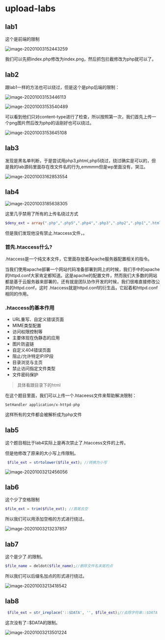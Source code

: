 # upload-labs

## lab1

这个是前端的限制

![image-20201003152443259](upload-labs.assets/image-20201003152443259.png)

我们可以先把index.php修改为index.png，然后抓包拦截修改为php就可以了。



## lab2

跟lab1一样的方法也可以绕过，但是这个是php后端的限制：

![image-20201003153446113](upload-labs.assets/image-20201003153446113.png)

![image-20201003153540489](upload-labs.assets/image-20201003153540489.png)

可以看到他们只对content-type进行了检查，所以按照第一次，我们首先上传一个png图片然后改为php的话刚好也可以绕过。

![image-20201003153645108](upload-labs.assets/image-20201003153645108.png)

## lab3

发现是黑名单判断，于是尝试用php3,phtml,php5绕过，绕过确实是可以的，但是我的lab源码里面存在改文件名的行为,emmmm但是wp里面没有，哭泣。

![image-20201003162853554](upload-labs.assets/image-20201003162853554.png)

## lab4

![image-20201003185638305](upload-labs.assets/image-20201003185638305.png)

这里几乎禁用了所有的上传名绕过方式

~~~php
$deny_ext = array(".php",".php5",".php4",".php3",".php2",".php1",".html",".htm",".phtml",".pht",".pHp",".pHp5",".pHp4",".pHp3",".pHp2",".pHp1",".Html",".Htm",".pHtml",".jsp",".jspa",".jspx",".jsw",".jsv",".jspf",".jtml",".jSp",".jSpx",".jSpa",".jSw",".jSv",".jSpf",".jHtml",".asp",".aspx",".asa",".asax",".ascx",".ashx",".asmx",".cer",".aSp",".aSpx",".aSa",".aSax",".aScx",".aShx",".aSmx",".cEr",".sWf",".swf",".ini");
~~~

但是我们发现他没有禁止.htaccess文件，。

### 首先.htaccess什么?

.htaccess是一个纯文本文件，它里面存放着Apache服务器配置相关的指令。

当我们使用apache部署一个网站代码准备部署到网上的时候，我们手中的apache的httpd.conf大家肯定都知道。这是apache的配置文件，然而我们大多数的网站都是基于云服务器来部署的，还有就是团队协作开发的时候，我们很难直接修改公共的httpd.conf，这时 .htaccess就是httpd.conf的衍生品，它起着和httpd.conf相同的作用。

### .htaccess的基本作用

- URL重写、自定义错误页面
- MIME类型配置
- 访问权限控制等
- 主要体现在伪静态的应用
- 图片防盗链
- 自定义404错误页面
- 阻止/允许特定IP/IP段
- 目录浏览与主页
- 禁止访问指定文件类型
- 文件密码保护

> 具体看跟目录下的html

在这个题目里面，我们可以上传一个.htaceess文件来帮助解决限制：

```
SetHandler application/x-httpd-php
```

这样所有的文件都会被解析成为php文件



## lab5

这个题目相比于lab4实际上是再次禁止了.htaccess文件的上传。

但是他修改了原来的大小写上传限制。

~~~php
 $file_ext = strtolower($file_ext); //转换为小写
~~~

![image-20201003212456056](upload-labs.assets/image-20201003212456056.png)

## lab6

这个少了空格限制

~~~php
$file_ext = trim($file_ext); //首尾去空
~~~

所以我们可以用添加空格的方式进行绕过。

![image-20201003213237857](upload-labs.assets/image-20201003213237857.png)

## lab7

这个是少了.的限制。

~~~php
$file_name = deldot($file_name);//删除文件名末尾的点
~~~

所以我们可以后缀名加点的形式进行绕过。

![image-20201003213418542](upload-labs.assets/image-20201003213418542.png)

## lab8

~~~php
 $file_ext = str_ireplace('::$DATA', '', $file_ext);//去除字符串::$DATA
~~~

这次没有了::$DATA的限制。

![image-20201003213501224](upload-labs.assets/image-20201003213501224.png)















